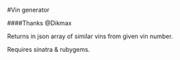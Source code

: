 #Vin generator 

####Thanks @Dikmax

Returns in json array of similar vins from given vin number.

Requires sinatra & rubygems.
